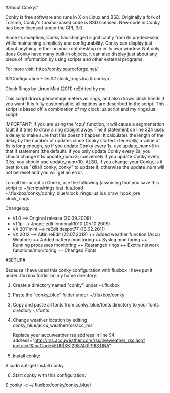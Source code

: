 #About Conky#

Conky is free software and runs in X on Linux and BSD. Originally a fork of Torsmo, Conky's torsmo-based code is BSD licensed. New code in Conky has been licensed under the GPL 3.0.

Since its inception, Conky has changed significantly from its predecessor, while maintaining simplicity and configurability. Conky can display just about anything, either on your root desktop or in its own window. Not only does Conky have many built-in objects, it can also display just about any piece of information by using scripts and other external programs.

For more visit: http://conky.sourceforge.net/

##Configuration Files##
clock_rings.lua & conkyrc

Clock Rings by Linux Mint (2011) reEdited by me.

This script draws percentage meters as rings, and also draws clock hands if you want! It is fully customisable; all options are described in the script.
This script is based off a combination of my clock.lua script and my rings.lua script.

IMPORTANT: If you are using the 'cpu' function, it will cause a segmentation fault if it tries to draw a ring straight away. 
                    The if statement on line 324 uses a delay to make sure that this doesn't happen. 
                    It calculates the length of the delay by the number of updates since Conky started. 
                    Generally, a value of 5s is long enough, so if you update Conky every 1s, 
                    use update_num>5 in that if statement (the default). 
                    If you only update Conky every 2s, you should change it to update_num>3; 
                    conversely if you update Conky every 0.5s, you should use update_num>10. 
                    ALSO, if you change your Conky, is it best to use "killall conky; conky" to update it, 
                    otherwise the update_num will not be reset and you will get an error.

To call this script in Conky, use the following (assuming that you save this script to ~/scripts/rings.lua):
           lua_load ~/.fluxbox/conky/conky_blue/clock_rings.lua
           lua_draw_hook_pre clock_rings

Changelog:
+ v1.0 -->  Original release (30.09.2009)
+ v1.1p -->   Jpope edit londonali1010 (05.10.2009)
+ vX 2011mint --> reEdit despot77 (18.02.2011)
+ vX 2012 --> Altin reEdit (22.07.2012)
++ Added weather function (Accu Weather)
++ Added battery monitoring
++ Syslog monitoring
++ Running processes monitoring
++ Rearanged rings
++ Exctra network functions/monitoring
++ Changed Fonts

#SETUP#

Because I have used this conky configuration with fluxbox I have put it under .fluxbox folder on my home directory.

1) Create a directory named "conky" under ~/.fluxbox

2) Paste the "conky_blue" folder under ~/.fluxbox/conky

3) Copy and paste all fonts from conky_blue/fonts directory to your fonts directory ~/.fonts

4) Change weather location by editing conky_blue/accu_weather/rss/acc_rss

	Replace your accuweather rss address in line 94
	address="http://rss.accuweather.com/rss/liveweather_rss.asp?metric=1&locCode=EUR|XK|298740|PRISTINA"

5) Install conky: 

$ sudo apt-get install conky

6) Start conky with this configuration:

$ conky -c ~/.fluxbox/conky/conky_blue/

